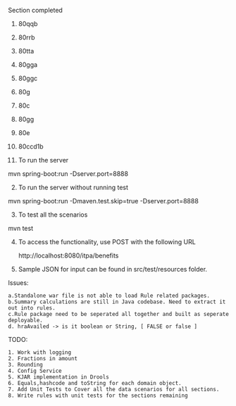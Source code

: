 
Section completed

1. 80qqb
2. 80rrb
3. 80tta
4. 80gga
5. 80ggc
6. 80g
7. 80c
8. 80gg
9. 80e
10. 80ccd1b


1. To run the server

mvn spring-boot:run -Dserver.port=8888


2. To run the server without running test 

mvn spring-boot:run -Dmaven.test.skip=true -Dserver.port=8888


3. To test all the scenarios

mvn test


4. To access the functionality, use POST with the following URL

	http://localhost:8080/itpa/benefits
	
5. Sample JSON for input can be found in src/test/resources folder.



Issues:

	a.Standalone war file is not able to load Rule related packages. 
	b.Summary calculations are still in Java codebase. Need to extract it out into rules.
	c.Rule package need to be seperated all together and built as seperate deployable.
	d. hraAvailed -> is it boolean or String, [ FALSE or false ]
	
	
	 
TODO:
	
	
	1. Work with logging
	2. Fractions in amount
	3. Rounding
	4. Config Service
	5. KJAR implementation in Drools
	6. Equals,hashcode and toString for each domain object.
	7. Add Unit Tests to Cover all the data scenarios for all sections. 
	8. Write rules with unit tests for the sections remaining 
	
	
	





